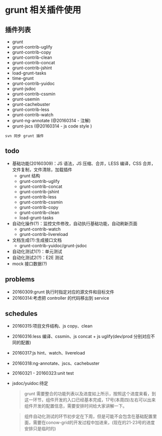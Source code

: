 grunt 相关插件使用
=====

## 插件列表
* grunt
* grunt-contrib-uglify
* grunt-contrib-copy
* grunt-contrib-clean
* grunt-contrib-concat
* grunt-contrib-jshint
* load-grunt-tasks
* time-grunt
* grunt-contrib-yuidoc
* grunt-jsdoc
* grunt-contrib-cssmin
* grunt-usemin
* grunt-cachebuster
* grunt-contrib-less
* grunt-contrib-watch
* grunt-ng-annotate (@20160314 - 注解)
* grunt-jscs (@20160314 - js code style )


`svn 同步 grunt 插件`

## todo
* 基础功能(20160309)：JS 语法，JS 压缩、合并，LESS 编译，CSS 合并，文件复制，文件清除，加载插件
    - grunt 结构
    - grunt-contrib-uglify
    - grunt-contrib-concat
    - grunt-contrib-jshint
    - grunt-contrib-less
    - grunt-contrib-cssmin
    - grunt-contrib-copy
    - grunt-contrib-clean
    - load-grunt-tasks
* 自动化操作(?)：监控文件修改，自动执行基础功能，自动刷新页面
    - grunt-contrib-watch
    - grunt-contrib-livereload
* 文档生成(?):生成接口文档
    - grunt-contrib-yuidoc/grunt-jsdoc
* 自动化测试1(?)：单元测试
* 自动化测试2(?)：E2E 测试
* mock 接口数据(?)

## problems
* 20160309:grunt 执行时指定对应的源文件和目标文件
* 20160314:考虑把 controller 的代码移出到 service

## schedules
* 20160315:项目文件结构、js copy、clean
* 20160316:less 编译、cssmin、js concat + js uglify(dev/prod 分别对应不同的配置)
* 20160317:js hint、watch、livereload
* 20160318:ng-annotate、jscs、cachebuster

* 20160321 - 20160323:unit test
* jsdoc/yuidoc:待定

    > grunt 需要整合的功能列表以及进度如上所示，按照这个进度来看，到这一环节，组件开发的入口已经基本完成，17号(本周四)左右可以出来组件开发的配置信息，需要安排时间给大家讲解一下。

    > 组件自动化测试的环节初步定在下周，但是可能不会包含在基础配置里面，需要在conow-grid的开发过程中加进来，(现在的21-23号的进度安排只是临时的)



